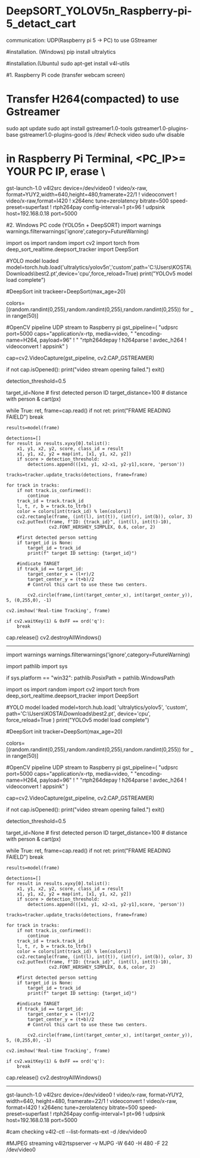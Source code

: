 # DeepSORT_YOLOV5n_Raspberry-pi-5_detact_cart

communication: UDP(Raspberry pi 5 -> PC) to use GStreamer

#installation. (Windows)
pip install ultralytics

#installation.(Ubuntu)
sudo apt-get install v4l-utils


#1. Raspberry Pi code (transfer webcam screen)
# Transfer H264(compacted) to use Gstreamer
sudo apt update
sudo apt install gstreamer1.0-tools gstreamer1.0-plugins-base gstreamer1.0-plugins-good
ls /dev/      #check video
sudo ufw disable


# in Raspberry Pi Terminal,  <PC_IP>= YOUR PC IP, erase \ 
gst-launch-1.0 v4l2src device=/dev/video0 ! video/x-raw, format=YUY2,width=640,height=480,framerate=22/1 ! videoconvert ! video/x-raw,format=I420 ! x264enc tune=zerolatency bitrate=500 speed-preset=superfast ! rtph264pay config-interval=1 pt=96 ! udpsink host=192.168.0.18 port=5000


#2. Windows PC code (YOLO5n + DeepSORT)
import warnings
warnings.filterwarnings('ignore',category=FutureWarning)

import os
import random
import cv2
import torch
from deep_sort_realtime.deepsort_tracker import DeepSort

#YOLO model loaded
model=torch.hub.load('ultralytics/yolov5n','custom',path='C:\Users\KOSTA\Downloads\best2.pt',device='cpu',force_reload=True)
print("YOLOv5 model load complete")

#DeepSort init
trackeer=DeepSort(max_age=20)

colors=[(random.randint(0,255),random.randint(0,255),random.randint(0,255)) for _ in range(50)]


#OpenCV pipeline UDP stream to Raspberry pi
gst_pipeline=(
    "udpsrc port=5000 caps=\"application/x-rtp, media=video, "
    "encoding-name=H264, payload=96\" ! "
    "rtph264depay ! h264parse ! avdec_h264 ! videoconvert ! appsink"
) 

cap=cv2.VideoCapture(gst_pipeline, cv2.CAP_GSTREAMER)

if not cap.isOpened():
    print("video stream opening failed.")
    exit()

detection_threshold=0.5

target_id=None   # first detected person ID
target_distance=100 # distance with person & cart(px)

while True:
    ret, frame=cap.read()
    if not ret:
        print("FRAME READING FAIELD")
        break

    results=model(frame)

    detections=[]
    for result in results.xyxy[0].tolist():
        x1, y1, x2, y2, score, class_id = result
        x1, y1, x2, y2 = map(int, [x1, y1, x2, y2])
        if score > detection_threshold:
            detections.append(([x1, y1, x2-x1, y2-y1],score, 'person'))

    tracks=tracker.update_tracks(detections, frame=frame)

    for track in tracks:
        if not track.is_confirmed():
            continue
        track_id = track.track_id
        l, t, r, b = track.to_ltrb()
        color = colors[int(track_id) % len(colors)]
        cv2.rectangle(frame, (int(l), int(t)), (int(r), int(b)), color, 3)
        cv2.putText(frame, f"ID: {track_id}", (int(l), int(t)-10),
                    cv2.FONT_HERSHEY_SIMPLEX, 0.6, color, 2)
        
        #first detected person setting
        if target_id is None:
            target_id = track_id
            print(f" target ID setting: {target_id}")

        #indicate TARGET
        if track_id == target_id:
            target_center_x = (l+r)/2
            target_center_y = (t+b)/2
            # Control this cart to use these two centers.

            cv2.circle(frame,(int(target_center_x), int(target_center_y)), 5, (0,255,0), -1)

    cv2.imshow('Real-time Tracking', frame)

    if cv2.waitKey(1) & 0xFF == ord('q'):
        break

cap.release()
cv2.destroyAllWindows()



--------------------------------
import warnings
warnings.filterwarnings('ignore',category=FutureWarning)

import pathlib
import sys

if sys.platform == "win32":
    pathlib.PosixPath = pathlib.WindowsPath
    
import os
import random
import cv2
import torch
from deep_sort_realtime.deepsort_tracker import DeepSort

#YOLO model loaded
model=torch.hub.load(
    'ultralytics/yolov5', 
    'custom',
    path='C:\\Users\\KOSTA\\Downloads\\best2.pt',
    device='cpu',
    force_reload=True
)
print("YOLOv5 model load complete")

#DeepSort init
tracker=DeepSort(max_age=20)

colors=[(random.randint(0,255),random.randint(0,255),random.randint(0,255)) for _ in range(50)]


#OpenCV pipeline UDP stream to Raspberry pi
gst_pipeline=(
    "udpsrc port=5000 caps=\"application/x-rtp, media=video, "
    "encoding-name=H264, payload=96\" ! "
    "rtph264depay ! h264parse ! avdec_h264 ! videoconvert ! appsink"
) 

cap=cv2.VideoCapture(gst_pipeline, cv2.CAP_GSTREAMER)

if not cap.isOpened():
    print("video stream opening failed.")
    exit()

detection_threshold=0.5

target_id=None   # first detected person ID
target_distance=100 # distance with person & cart(px)

while True:
    ret, frame=cap.read()
    if not ret:
        print("FRAME READING FAIELD")
        break

    results=model(frame)

    detections=[]
    for result in results.xyxy[0].tolist():
        x1, y1, x2, y2, score, class_id = result
        x1, y1, x2, y2 = map(int, [x1, y1, x2, y2])
        if score > detection_threshold:
            detections.append(([x1, y1, x2-x1, y2-y1],score, 'person'))

    tracks=tracker.update_tracks(detections, frame=frame)

    for track in tracks:
        if not track.is_confirmed():
            continue
        track_id = track.track_id
        l, t, r, b = track.to_ltrb()
        color = colors[int(track_id) % len(colors)]
        cv2.rectangle(frame, (int(l), int(t)), (int(r), int(b)), color, 3)
        cv2.putText(frame, f"ID: {track_id}", (int(l), int(t)-10),
                    cv2.FONT_HERSHEY_SIMPLEX, 0.6, color, 2)
        
        #first detected person setting
        if target_id is None:
            target_id = track_id
            print(f" target ID setting: {target_id}")

        #indicate TARGET
        if track_id == target_id:
            target_center_x = (l+r)/2
            target_center_y = (t+b)/2
            # Control this cart to use these two centers.

            cv2.circle(frame,(int(target_center_x), int(target_center_y)), 5, (0,255,0), -1)

    cv2.imshow('Real-time Tracking', frame)

    if cv2.waitKey(1) & 0xFF == ord('q'):
        break

cap.release()
cv2.destroyAllWindows()




------------------------------------------
gst-launch-1.0 v4l2src device=/dev/video0 ! video/x-raw, format=YUY2, width=640, height=480, framerate=22/1 ! videoconvert ! video/x-raw, format=I420 ! x264enc tune=zerolatency bitrate=500 speed-preset=superfast ! rtph264pay config-interval=1 pt=96 ! udpsink host=192.168.0.18 port=5000



#cam checking
v4l2-ctl --list-formats-ext -d /dev/video0

#MJPEG streaming 
v4l2rtspserver -v MJPG -W 640 -H 480 -F 22 /dev/video0




